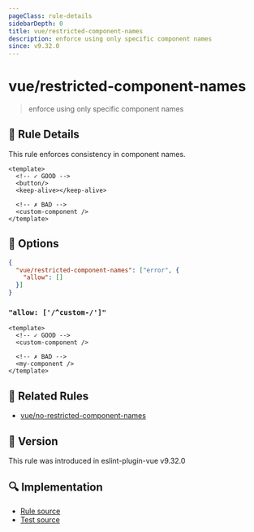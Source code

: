 ```yaml
---
pageClass: rule-details
sidebarDepth: 0
title: vue/restricted-component-names
description: enforce using only specific component names
since: v9.32.0
---
```


# vue/restricted-component-names

> enforce using only specific component names

## :book: Rule Details

This rule enforces consistency in component names.

<eslint-code-block :rules="{ 'vue/restricted-component-names': ['error'] }">

```vue
<template>
  <!-- ✓ GOOD -->
  <button/>
  <keep-alive></keep-alive>

  <!-- ✗ BAD -->
  <custom-component />
</template>
```

</eslint-code-block>

## :wrench: Options

```json
{
  "vue/restricted-component-names": ["error", { 
    "allow": []
  }]
}
```

### `"allow: ['/^custom-/']"`

<eslint-code-block :rules="{'vue/restricted-component-names': ['error', { 'allow': ['/^custom-/'] }]}">

```vue
<template>
  <!-- ✓ GOOD -->
  <custom-component />

  <!-- ✗ BAD -->
  <my-component />
</template>
```

</eslint-code-block>

## :couple: Related Rules

- [vue/no-restricted-component-names](https://github.com/vuejs/eslint-plugin-vue/tree/master/docs/rules/no-restricted-component-names.md)

## :rocket: Version

This rule was introduced in eslint-plugin-vue v9.32.0

## :mag: Implementation

- [Rule source](https://github.com/vuejs/eslint-plugin-vue/blob/master/lib/rules/restricted-component-names.js)
- [Test source](https://github.com/vuejs/eslint-plugin-vue/blob/master/tests/lib/rules/restricted-component-names.js)
